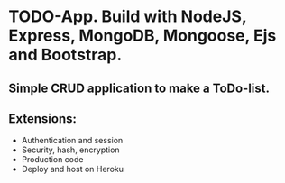 # TODO-App. Build with NodeJS, Express, MongoDB, Mongoose, Ejs and Bootstrap.
## Simple CRUD application to make a ToDo-list.
## Extensions:
* Authentication and session
* Security, hash, encryption
* Production code
* Deploy and host on Heroku
